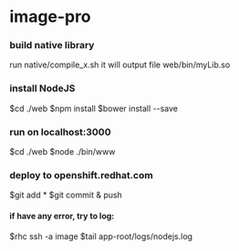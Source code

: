 # image-pro

### build native library
 run native/compile_x.sh
 it will output file web/bin/myLib.so

### install NodeJS
 $cd ./web
 $npm install
 $bower install --save

### run on localhost:3000
 $cd ./web
 $node ./bin/www

### deploy to openshift.redhat.com
 $git add * 
 $git commit & push
  
#### if have any error, try to log:
 $rhc ssh -a image
 $tail app-root/logs/nodejs.log